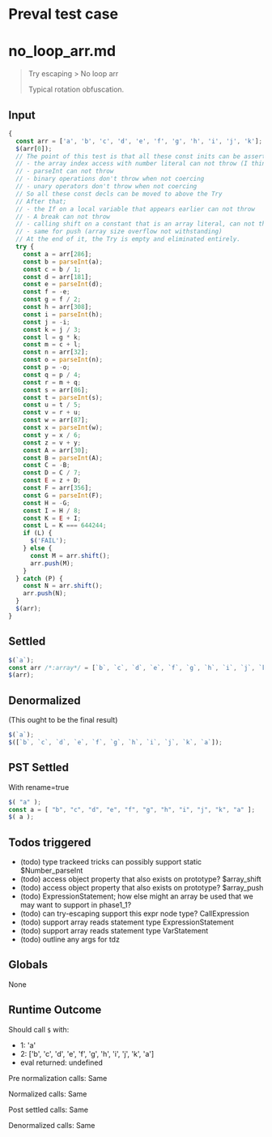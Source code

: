# Preval test case

# no_loop_arr.md

> Try escaping > No loop arr
>
> Typical rotation obfuscation.

## Input

`````js filename=intro
{
  const arr = ['a', 'b', 'c', 'd', 'e', 'f', 'g', 'h', 'i', 'j', 'k'];
  $(arr[0]);
  // The point of this test is that all these const inits can be asserted not to throw
  // - the array index access with number literal can not throw (I think)
  // - parseInt can not throw
  // - binary operations don't throw when not coercing
  // - unary operators don't throw when not coercing
  // So all these const decls can be moved to above the Try
  // After that;
  // - the If on a local variable that appears earlier can not throw
  // - A break can not throw
  // - calling shift on a constant that is an array literal, can not throw if you assume built-ins are sound (underflow is fine)
  // - same for push (array size overflow not withstanding)
  // At the end of it, the Try is empty and eliminated entirely.
  try {
    const a = arr[286];
    const b = parseInt(a);
    const c = b / 1;
    const d = arr[181];
    const e = parseInt(d);
    const f = -e;
    const g = f / 2;
    const h = arr[308];
    const i = parseInt(h);
    const j = -i;
    const k = j / 3;
    const l = g * k;
    const m = c + l;
    const n = arr[32];
    const o = parseInt(n);
    const p = -o;
    const q = p / 4;
    const r = m + q;
    const s = arr[86];
    const t = parseInt(s);
    const u = t / 5;
    const v = r + u;
    const w = arr[87];
    const x = parseInt(w);
    const y = x / 6;
    const z = v + y;
    const A = arr[30];
    const B = parseInt(A);
    const C = -B;
    const D = C / 7;
    const E = z + D;
    const F = arr[356];
    const G = parseInt(F);
    const H = -G;
    const I = H / 8;
    const K = E + I;
    const L = K === 644244;
    if (L) {
      $('FAIL');
    } else {
      const M = arr.shift();
      arr.push(M);
    }
  } catch (P) {
    const N = arr.shift();
    arr.push(N);
  }
  $(arr);
}
`````


## Settled


`````js filename=intro
$(`a`);
const arr /*:array*/ = [`b`, `c`, `d`, `e`, `f`, `g`, `h`, `i`, `j`, `k`, `a`];
$(arr);
`````


## Denormalized
(This ought to be the final result)

`````js filename=intro
$(`a`);
$([`b`, `c`, `d`, `e`, `f`, `g`, `h`, `i`, `j`, `k`, `a`]);
`````


## PST Settled
With rename=true

`````js filename=intro
$( "a" );
const a = [ "b", "c", "d", "e", "f", "g", "h", "i", "j", "k", "a" ];
$( a );
`````


## Todos triggered


- (todo) type trackeed tricks can possibly support static $Number_parseInt
- (todo) access object property that also exists on prototype? $array_shift
- (todo) access object property that also exists on prototype? $array_push
- (todo) ExpressionStatement; how else might an array be used that we may want to support in phase1_1?
- (todo) can try-escaping support this expr node type? CallExpression
- (todo) support array reads statement type ExpressionStatement
- (todo) support array reads statement type VarStatement
- (todo) outline any args for tdz


## Globals


None


## Runtime Outcome


Should call `$` with:
 - 1: 'a'
 - 2: ['b', 'c', 'd', 'e', 'f', 'g', 'h', 'i', 'j', 'k', 'a']
 - eval returned: undefined

Pre normalization calls: Same

Normalized calls: Same

Post settled calls: Same

Denormalized calls: Same
